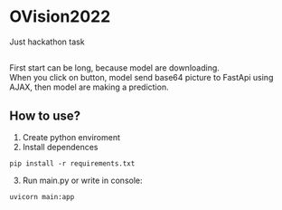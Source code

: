# OVision2022
Just hackathon task

##
First start can be long, because model are downloading. <br>
When you click on button, model send base64 picture to FastApi using AJAX, then model are making a prediction.

## How to use?
1. Create python enviroment
2. Install dependences
```
pip install -r requirements.txt
```
3. Run main.py or write in console:
```
uvicorn main:app
```
